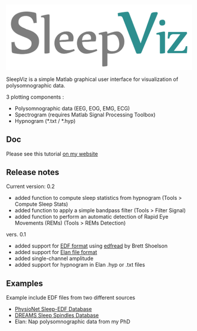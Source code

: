![SleepViz](sleepviz_logo.png)

SleepViz is a simple Matlab graphical user interface for visualization of polysomnographic data.

3 plotting components :
- Polysomnographic data (EEG, EOG, EMG, ECG)
- Spectrogram (requires Matlab Signal Processing Toolbox) 
- Hypnogram (*.txt / *.hyp)

## Doc
Please see this tutorial [on my website](https://raphaelvallat.github.io/SleepViz.html)

## Release notes
Current version: 0.2
- added function to compute sleep statistics from hypnogram (Tools > Compute Sleep Stats)
- added function to apply a simple bandpass filter (Tools > Filter Signal)
- added function to perform an automatic detection of Rapid Eye Movements (REMs) (Tools > REMs Detection)

vers. 0.1
- added support for [EDF format](http://www.edfplus.info/) using [edfread](https://fr.mathworks.com/matlabcentral/fileexchange/31900-edfread?requestedDomain=www.mathworks.com) by Brett Shoelson
- added support for [Elan file format](http://elan.lyon.inserm.fr/)
- added single-channel amplitude
- added support for hypnogram in Elan .hyp or .txt files


## Examples
Example include EDF files from two different sources

- [PhysioNet Sleep-EDF Database](https://physionet.org/physiobank/database/sleep-edfx/)
- [DREAMS Sleep Spindles Database](http://www.tcts.fpms.ac.be/~devuyst/Databases/DatabaseSpindles/)
- Elan: Nap polysomnographic data from my PhD